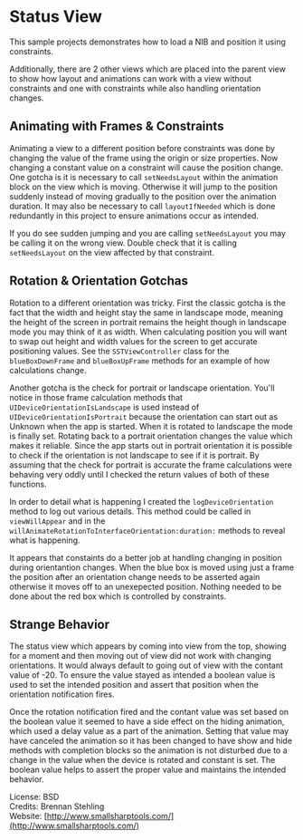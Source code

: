 Status View
===========

This sample projects demonstrates how to load a NIB and position it using constraints.

Additionally, there are 2 other views which are placed into the parent view to show
how layout and animations can work with a view without constraints and one with
constraints while also handling orientation changes.

## Animating with Frames & Constraints

Animating a view to a different position before constraints was done by changing
the value of the frame using the origin or size properties. Now changing a
constant value on a constraint will cause the position change. One gotcha is
it is necessary to call ```setNeedsLayout``` within the animation block on the view
which is moving. Otherwise it will jump to the position suddenly instead of
moving gradually to the position over the animation duration. It may also be necessary
to call ```layoutIfNeeded``` which is done redundantly in this project to ensure
animations occur as intended.

If you do see sudden jumping and you are calling ```setNeedsLayout``` you may be
calling it on the wrong view. Double check that it is calling ```setNeedsLayout``` 
on the view affected by that constraint.

## Rotation & Orientation Gotchas

Rotation to a different orientation was tricky. First the classic gotcha
is the fact that the width and height stay the same in landscape mode, 
meaning the height of the screen in portrait remains the height though
in landscape mode you may think of it as width. When calculating
position you will want to swap out height and width values for the screen
to get accurate positioning values. See the ```SSTViewController``` class for
the ```blueBoxDownFrame``` and ```blueBoxUpFrame``` methods for an example of how
calculations change.

Another gotcha is the check for portrait or landscape orientation. You'll
notice in those frame calculation methods that ```UIDeviceOrientationIsLandscape```
is used instead of ```UIDeviceOrientationIsPortrait``` because the orientation
can start out as Unknown when the app is started. When it is rotated to 
landscape the mode is finally set. Rotating back to a portrait orientation
changes the value which makes it reliable. Since the app starts out in
portrait orientation it is possible to check if the orientation is not
landscape to see if it is portrait. By assuming that the check for
portrait is accurate the frame calculations were behaving very oddly
until I checked the return values of both of these functions.

In order to detail what is happening I created the ```logDeviceOrientation```
method to log out various details. This method could be called in
```viewWillAppear``` and in the ```willAnimateRotationToInterfaceOrientation:duration:```
methods to reveal what is happening.

It appears that constaints do a better job at handling changing in position during
orientantion changes. When the blue box is moved using just a frame the position
after an orientation change needs to be asserted again otherwise it moves off to
an unexepected position. Nothing needed to be done about the red box which is
controlled by constraints.

## Strange Behavior

The status view which appears by coming into view from the top, showing for a moment
and then moving out of view did not work with changing orientations. It would always
default to going out of view with the contant value of -20. To ensure the value stayed
as intended a boolean value is used to set the intended position and assert that position
when the orientation notification fires.

Once the rotation notification fired and the contant value was set based on the boolean
value it seemed to have a side effect on the hiding animation, which used a delay value
as a part of the animation. Setting that value may have canceled the animation so it has
been changed to have show and hide methods with completion blocks so the animation is not
disturbed due to a change in the value when the device is rotated and constant is set.
The boolean value helps to assert the proper value and maintains the intended behavior.

License: BSD  
Credits: Brennan Stehling  
Website: [http://www.smallsharptools.com/](http://www.smallsharptools.com/)

